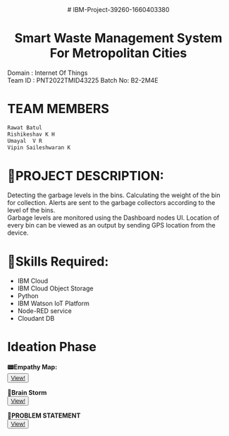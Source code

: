 <div align="center">                   
# IBM-Project-39260-1660403380
  </div> 
  
  <div align="center">
  
 # **Smart Waste Management System For Metropolitan Cities**      
   </div> 


Domain : Internet Of Things        
Team ID : PNT2022TMID43225 
Batch No: B2-2M4E     

# **TEAM MEMBERS**    
```html                      
Rawat Batul
Rishikeshav K H
Umayal  V R
Vipin Saileshwaran K        
```          

# **📜PROJECT DESCRIPTION:**          
Detecting the garbage levels in the bins.
Calculating the weight of the bin for collection.
Alerts are sent to the garbage collectors according to the level of the bins.   
Garbage levels are monitored using the Dashboard nodes UI.
Location of every bin can be viewed as an output by sending GPS location from the device.    

# **🎯Skills Required:**        
- IBM Cloud
- IBM Cloud Object Storage
- Python
- IBM Watson IoT Platform
- Node-RED service
- Cloudant DB

# **Ideation Phase**    
**📟Empathy Map:**   
<button>
    <a href="https://app.mural.co/t/collectify1999/m/collectify1999/1664259233462/c6a9119fdb6c2df8add1c91cc4e1aadd7937663a?sender=ua05b5da4181e801e3fe04438">View!  </a>
</button>        
   
**🧠Brain Storm**   
<button>
    <a href="https://app.mural.co/t/collectify1999/m/collectify1999/1664261579774/e8bcecff28fbd5fb5f0d72cb508829f6072cddb3?sender=ua05b5da4181e801e3fe04438">View!  </a>
</button>        
              
**🧮PROBLEM STATEMENT**     
<button>
    <a href="https://miro.com/app/board/uXjVPSlGdOc=/?share_link_id=410307812636">View!  </a>
</button>         
